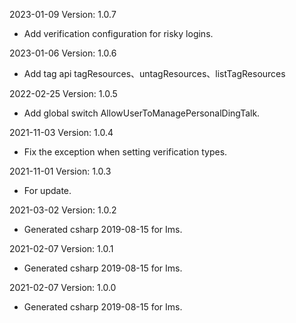 2023-01-09 Version: 1.0.7
- Add verification configuration for risky logins.

2023-01-06 Version: 1.0.6
- Add tag api tagResources、untagResources、listTagResources

2022-02-25 Version: 1.0.5
- Add global switch AllowUserToManagePersonalDingTalk.

2021-11-03 Version: 1.0.4
- Fix the exception when setting verification types.

2021-11-01 Version: 1.0.3
- For update.

2021-03-02 Version: 1.0.2
- Generated csharp 2019-08-15 for Ims.

2021-02-07 Version: 1.0.1
- Generated csharp 2019-08-15 for Ims.

2021-02-07 Version: 1.0.0
- Generated csharp 2019-08-15 for Ims.

